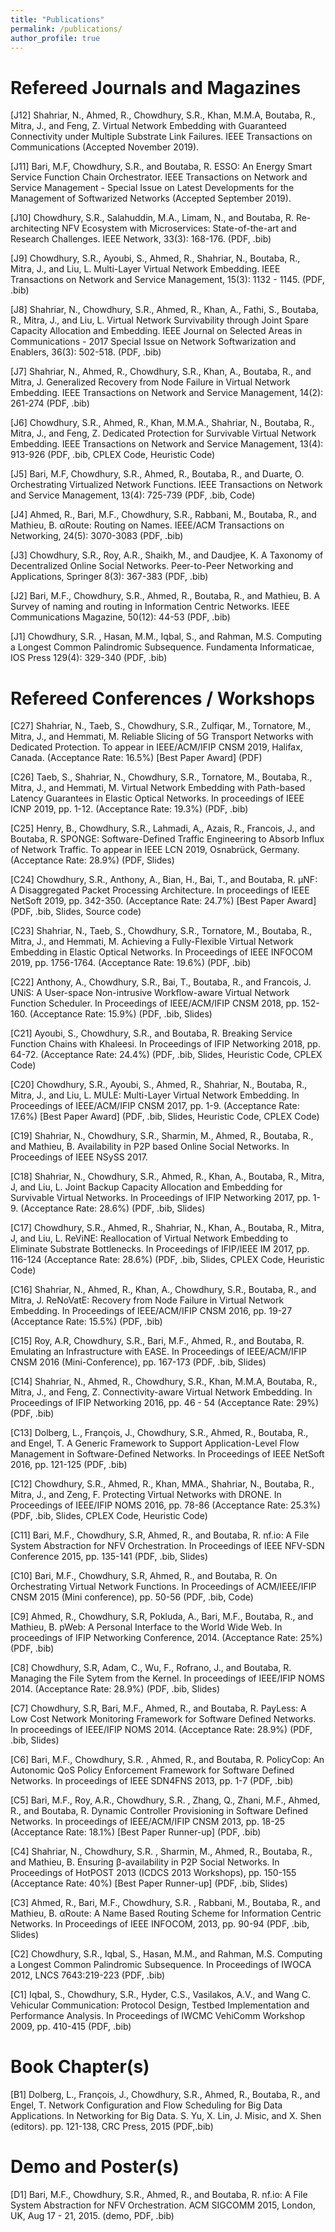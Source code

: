 ```yaml
---
title: "Publications"
permalink: /publications/
author_profile: true
---
```

# Refereed Journals and Magazines

[J12] Shahriar, N., Ahmed, R., Chowdhury, S.R., Khan, M.M.A, Boutaba, R., Mitra, J., and Feng, Z. Virtual Network Embedding with Guaranteed Connectivity under Multiple Substrate Link Failures. IEEE Transactions on Communications (Accepted November 2019).

[J11] Bari, M.F, Chowdhury, S.R., and Boutaba, R. ESSO: An Energy Smart Service Function Chain Orchestrator. IEEE Transactions on Network and Service Management - Special Issue on Latest Developments for the Management of Softwarized Networks (Accepted September 2019).

[J10] Chowdhury, S.R., Salahuddin, M.A., Limam, N., and Boutaba, R. Re-architecting NFV Ecosystem with Microservices: State-of-the-art and Research Challenges. IEEE Network, 33(3): 168-176. (PDF, .bib)

[J9] Chowdhury, S.R., Ayoubi, S., Ahmed, R., Shahriar, N., Boutaba, R., Mitra, J., and Liu, L. Multi-Layer Virtual Network Embedding. IEEE Transactions on Network and Service Management, 15(3): 1132 - 1145. (PDF, .bib)

[J8] Shahriar, N., Chowdhury, S.R., Ahmed, R., Khan, A., Fathi, S., Boutaba, R., Mitra, J., and Liu, L. Virtual Network Survivability through Joint Spare Capacity Allocation and Embedding. IEEE Journal on Selected Areas in Communications - 2017 Special Issue on Network Softwarization and Enablers, 36(3): 502-518. (PDF, .bib)

[J7] Shahriar, N., Ahmed, R., Chowdhury, S.R., Khan, A., Boutaba, R., and Mitra, J. Generalized Recovery from Node Failure in Virtual Network Embedding. IEEE Transactions on Network and Service Management, 14(2): 261-274 (PDF, .bib)

[J6] Chowdhury, S.R., Ahmed, R., Khan, M.M.A., Shahriar, N., Boutaba, R., Mitra, J., and Feng, Z. Dedicated Protection for Survivable Virtual Network Embedding. IEEE Transactions on Network and Service Management, 13(4): 913-926 (PDF, .bib, CPLEX Code, Heuristic Code)

[J5] Bari, M.F, Chowdhury, S.R., Ahmed, R., Boutaba, R., and Duarte, O. Orchestrating Virtualized Network Functions. IEEE Transactions on Network and Service Management, 13(4): 725-739 (PDF, .bib, Code)

[J4] Ahmed, R., Bari, M.F., Chowdhury, S.R., Rabbani, M., Boutaba, R., and Mathieu, B. αRoute: Routing on Names. IEEE/ACM Transactions on Networking, 24(5): 3070-3083 (PDF, .bib)

[J3] Chowdhury, S.R., Roy, A.R., Shaikh, M., and Daudjee, K. A Taxonomy of Decentralized Online Social Networks. Peer-to-Peer Networking and Applications, Springer 8(3): 367-383 (PDF, .bib)

[J2] Bari, M.F., Chowdhury, S.R., Ahmed, R., Boutaba, R., and Mathieu, B. A Survey of naming and routing in Information Centric Networks. IEEE Communications Magazine, 50(12): 44-53 (PDF, .bib)

[J1] Chowdhury, S.R. , Hasan, M.M., Iqbal, S., and Rahman, M.S. Computing a Longest Common Palindromic Subsequence. Fundamenta Informaticae, IOS Press 129(4): 329-340 (PDF, .bib)

# Refereed Conferences / Workshops

[C27] Shahriar, N., Taeb, S., Chowdhury, S.R., Zulfiqar, M., Tornatore, M., Mitra, J., and Hemmati, M. Reliable Slicing of 5G Transport Networks with Dedicated Protection. To appear in IEEE/ACM/IFIP CNSM 2019, Halifax, Canada. (Acceptance Rate: 16.5%) [Best Paper Award] (PDF)

[C26] Taeb, S., Shahriar, N., Chowdhury, S.R., Tornatore, M., Boutaba, R., Mitra, J., and Hemmati, M. Virtual Network Embedding with Path-based Latency Guarantees in Elastic Optical Networks. In proceedings of IEEE ICNP 2019, pp. 1-12. (Acceptance Rate: 19.3%) (PDF, .bib)

[C25] Henry, B., Chowdhury, S.R., Lahmadi, A,, Azais, R., Francois, J., and Boutaba, R. SPONGE: Software-Defined Traffic Engineering to Absorb Influx of Network Traffic. To appear in IEEE LCN 2019, Osnabrück, Germany. (Acceptance Rate: 28.9%) (PDF, Slides)

[C24] Chowdhury, S.R., Anthony, A., Bian, H., Bai, T., and Boutaba, R. μNF: A Disaggregated Packet Processing Architecture. In proceedings of IEEE NetSoft 2019, pp. 342-350. (Acceptance Rate: 24.7%) [Best Paper Award] (PDF, .bib, Slides, Source code)

[C23] Shahriar, N., Taeb, S., Chowdhury, S.R., Tornatore, M., Boutaba, R., Mitra, J., and Hemmati, M. Achieving a Fully-Flexible Virtual Network Embedding in Elastic Optical Networks. In Proceedings of IEEE INFOCOM 2019, pp. 1756-1764. (Acceptance Rate: 19.6%) (PDF, .bib)

[C22] Anthony, A., Chowdhury, S.R., Bai, T., Boutaba, R., and Francois, J. UNiS: A User-space Non-intrusive Workflow-aware Virtual Network Function Scheduler. In Proceedings of IEEE/ACM/IFIP CNSM 2018, pp. 152-160. (Acceptance Rate: 15.9%) (PDF, .bib, Slides)

[C21] Ayoubi, S., Chowdhury, S.R., and Boutaba, R. Breaking Service Function Chains with Khaleesi. In Proceedings of IFIP Networking 2018, pp. 64-72. (Acceptance Rate: 24.4%) (PDF, .bib, Slides, Heuristic Code, CPLEX Code)

[C20] Chowdhury, S.R., Ayoubi, S., Ahmed, R., Shahriar, N., Boutaba, R., Mitra, J., and Liu, L. MULE: Multi-Layer Virtual Network Embedding. In Proceedings of IEEE/ACM/IFIP CNSM 2017, pp. 1-9. (Acceptance Rate: 17.6%) [Best Paper Award] (PDF, .bib, Slides, Heuristic Code, CPLEX Code)

[C19] Shahriar, N., Chowdhury, S.R., Sharmin, M., Ahmed, R., Boutaba, R., and Mathieu, B. Availability in P2P based Online Social Networks. In Proceedings of IEEE NSySS 2017.

[C18] Shahriar, N., Chowdhury, S.R., Ahmed, R., Khan, A., Boutaba, R., Mitra, J, and Liu, L. Joint Backup Capacity Allocation and Embedding for Survivable Virtual Networks. In Proceedings of IFIP Networking 2017, pp. 1-9. (Acceptance Rate: 28.6%) (PDF, .bib, Slides)

[C17] Chowdhury, S.R., Ahmed, R., Shahriar, N., Khan, A., Boutaba, R., Mitra, J, and Liu, L. ReViNE: Reallocation of Virtual Network Embedding to Eliminate Substrate Bottlenecks. In Proceedings of IFIP/IEEE IM 2017, pp. 116-124 (Acceptance Rate: 28.6%) (PDF, .bib, Slides, CPLEX Code, Heuristic Code)

[C16] Shahriar, N., Ahmed, R., Khan, A., Chowdhury, S.R., Boutaba, R., and Mitra, J. ReNoVatE: Recovery from Node Failure in Virtual Network Embedding. In Proceedings of IEEE/ACM/IFIP CNSM 2016, pp. 19-27 (Acceptance Rate: 15.5%) (PDF, .bib)

[C15] Roy, A.R, Chowdhury, S.R., Bari, M.F., Ahmed, R., and Boutaba, R. Emulating an Infrastructure with EASE. In Proceedings of IEEE/ACM/IFIP CNSM 2016 (Mini-Conference), pp. 167-173 (PDF, .bib, Slides)

[C14] Shahriar, N., Ahmed, R., Chowdhury, S.R., Khan, M.M.A, Boutaba, R., Mitra, J., and Feng, Z. Connectivity-aware Virtual Network Embedding. In Proceedings of IFIP Networking 2016, pp. 46 - 54 (Acceptance Rate: 29%) (PDF, .bib)

[C13] Dolberg, L., François, J., Chowdhury, S.R., Ahmed, R., Boutaba, R., and Engel, T. A Generic Framework to Support Application-Level Flow Management in Software-Defined Networks. In Proceedings of IEEE NetSoft 2016, pp. 121-125 (PDF, .bib)

[C12] Chowdhury, S.R., Ahmed, R., Khan, MMA., Shahriar, N., Boutaba, R., Mitra, J., and Zeng, F. Protecting Virtual Networks with DRONE. In Proceedings of IEEE/IFIP NOMS 2016, pp. 78-86 (Acceptance Rate: 25.3%) (PDF, .bib, Slides, CPLEX Code, Heuristic Code)

[C11] Bari, M.F., Chowdhury, S.R, Ahmed, R., and Boutaba, R. nf.io: A File System Abstraction for NFV Orchestration. In Proceedings of IEEE NFV-SDN Conference 2015, pp. 135-141 (PDF, .bib, Slides)

[C10] Bari, M.F., Chowdhury, S.R, Ahmed, R., and Boutaba, R. On Orchestrating Virtual Network Functions. In Proceedings of ACM/IEEE/IFIP CNSM 2015 (Mini conference), pp. 50-56 (PDF, .bib, Code)

[C9] Ahmed, R., Chowdhury, S.R, Pokluda, A., Bari, M.F., Boutaba, R., and Mathieu, B. pWeb: A Personal Interface to the World Wide Web. In proceedings of IFIP Networking Conference, 2014. (Acceptance Rate: 25%) (PDF, .bib)

[C8] Chowdhury, S.R, Adam, C., Wu, F., Rofrano, J., and Boutaba, R. Managing the File Sytem from the Kernel. In proceedings of IEEE/IFIP NOMS 2014. (Acceptance Rate: 28.9%) (PDF, .bib, Slides)

[C7] Chowdhury, S.R, Bari, M.F., Ahmed, R., and Boutaba, R. PayLess: A Low Cost Network Monitoring Framework for Software Defined Networks. In proceedings of IEEE/IFIP NOMS 2014. (Acceptance Rate: 28.9%) (PDF, .bib, Slides)

[C6] Bari, M.F., Chowdhury, S.R. , Ahmed, R., and Boutaba, R. PolicyCop: An Autonomic QoS Policy Enforcement Framework for Software Defined Networks. In proceedings of IEEE SDN4FNS 2013, pp. 1-7 (PDF, .bib)

[C5] Bari, M.F., Roy, A.R., Chowdhury, S.R. , Zhang, Q., Zhani, M.F., Ahmed, R., and Boutaba, R. Dynamic Controller Provisioning in Software Defined Networks. In proceedings of IEEE/ACM/IFIP CNSM 2013, pp. 18-25 (Acceptance Rate: 18.1%) [Best Paper Runner-up] (PDF, .bib)

[C4] Shahriar, N., Chowdhury, S.R. , Sharmin, M., Ahmed, R., Boutaba, R., and Mathieu, B. Ensuring β-availability in P2P Social Networks. In Proceedings of HotPOST 2013 (ICDCS 2013 Workshops), pp. 150-155 (Acceptance Rate: 40%) [Best Paper Runner-up] (PDF, .bib, Slides)

[C3] Ahmed, R., Bari, M.F., Chowdhury, S.R. , Rabbani, M., Boutaba, R., and Mathieu, B. αRoute: A Name Based Routing Scheme for Information Centric Networks. In Proceedings of IEEE INFOCOM, 2013, pp. 90-94 (PDF, .bib, Slides)

[C2] Chowdhury, S.R., Iqbal, S., Hasan, M.M., and Rahman, M.S. Computing a Longest Common Palindromic Subsequence. In Proceedings of IWOCA 2012, LNCS 7643:219-223 (PDF, .bib)

[C1] Iqbal, S., Chowdhury, S.R., Hyder, C.S., Vasilakos, A.V., and Wang C. Vehicular Communication: Protocol Design, Testbed Implementation and Performance Analysis. In Proceedings of IWCMC VehiComm Workshop 2009, pp. 410-415 (PDF, .bib)

# Book Chapter(s)

[B1] Dolberg, L., François, J., Chowdhury, S.R., Ahmed, R., Boutaba, R., and Engel, T. Network Configuration and Flow Scheduling for Big Data Applications. In Networking for Big Data. S. Yu, X. Lin, J. Misic, and X. Shen (editors). pp. 121-138, CRC Press, 2015 (PDF,.bib)

# Demo and Poster(s)

[D1] Bari, M.F., Chowdhury, S.R., Ahmed, R., and Boutaba, R. nf.io: A File System Abstraction for NFV Orchestration. ACM SIGCOMM 2015, London, UK, Aug 17 - 21, 2015. (demo, PDF, .bib)
